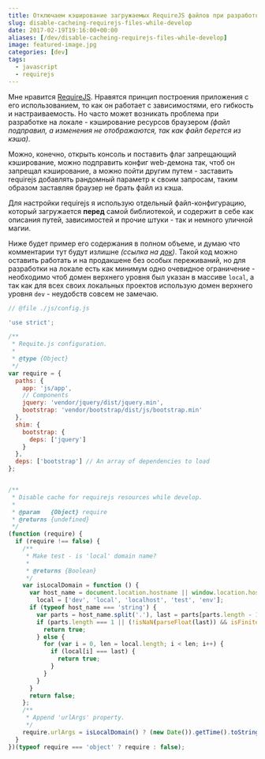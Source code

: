 ```yaml
---
title: Отключаем кэширование загружаемых RequireJS файлов при разработке
slug: disable-cacheing-requirejs-files-while-develop
date: 2017-02-19T19:16:00+00:00
aliases: [/dev/disable-cacheing-requirejs-files-while-develop]
image: featured-image.jpg
categories: [dev]
tags:
  - javascript
  - requirejs
---
```


Мне нравится [RequireJS](http://requirejs.org/). Нравятся принцип построения приложения с его использованием, то как он работает с зависимостями, его гибкость и настраиваемость. Но часто может возникать проблема при разработке на локале - кэширование ресурсов браузером _(файл подправил, а изменения не отображаются, так как файл берется из кэша)_.

Можно, конечно, открыть консоль и поставить флаг запрещающий кэширование, можно подправить конфиг web-демона так, чтоб он запрещал кэширование, а можно пойти другим путем - заставить requirejs добавлять рандомный параметр к своим запросам, таким образом заставляя браузер не брать файл из кэша.

<!--more-->

Для настройки requirejs я использую отдельный файл-конфигурацию, который загружается **перед** самой библиотекой, и содержит в себе как описания путей, зависимостей и прочие штуки - так и немного уличной магии.

Ниже будет пример его содержания в полном объеме, и думаю что комментарии тут будут излишне _(ссылка на [док](http://requirejs.org/docs/api.html#config))_. Такой код можно оставить работать и на продакшене без особых переживаний, но для разработки на локале есть как минимум одно очевидное ограничение - необходимо чтоб домен верхнего уровня был указан в массиве `local`, а так как для всех своих локальных проектов использую домен верхнего уровня `dev` - неудобств совсем не замечаю.

<!--more-->

```javascript
// @file ./js/config.js

'use strict';

/**
 * Requite.js configuration.
 *
 * @type {Object}
 */
var require = {
  paths: {
    app: 'js/app',
    // Components
    jquery: 'vendor/jquery/dist/jquery.min',
    bootstrap: 'vendor/bootstrap/dist/js/bootstrap.min'
  },
  shim: {
    bootstrap: {
      deps: ['jquery']
    }
  },
  deps: ['bootstrap'] // An array of dependencies to load
};


/**
 * Disable cache for requirejs resources while develop.
 *
 * @param   {Object} require
 * @returns {undefined}
 */
(function (require) {
  if (require !== false) {
    /**
     * Make test - is 'local' domain name?
     *
     * @returns {Boolean}
     */
    var isLocalDomain = function () {
      var host_name = document.location.hostname || window.location.host,
        local = ['dev', 'local', 'localhost', 'test', 'env'];
      if (typeof host_name === 'string') {
        var parts = host_name.split('.'), last = parts[parts.length - 1];
        if (parts.length === 1 || (!isNaN(parseFloat(last)) && isFinite(last))) {
          return true;
        } else {
          for (var i = 0, len = local.length; i < len; i++) {
            if (local[i] === last) {
              return true;
            }
          }
        }
      }
      return false;
    };
    /**
     * Append 'urlArgs' property.
     */
    require.urlArgs = isLocalDomain() ? (new Date()).getTime().toString() : null;
  }
})(typeof require === 'object' ? require : false);
```
